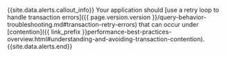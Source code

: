 {{site.data.alerts.callout_info}}
Your application should [use a retry loop to handle transaction errors]({{ page.version.version }}/query-behavior-troubleshooting.md#transaction-retry-errors) that can occur under [contention]({{ link_prefix }}performance-best-practices-overview.html#understanding-and-avoiding-transaction-contention).
{{site.data.alerts.end}}
